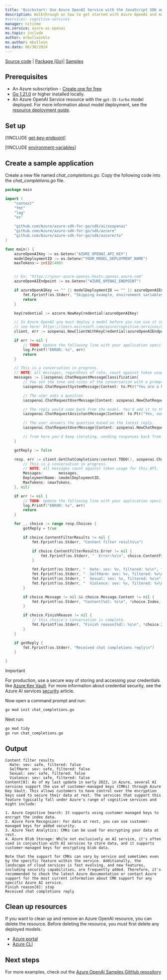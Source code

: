 ```yaml
---
title: 'Quickstart: Use Azure OpenAI Service with the JavaScript SDK and the completions API'
description: Walkthrough on how to get started with Azure OpenAI and make your first completions call with the Go SDK.
#services: cognitive-services
manager: nitinme
ms.service: azure-ai-openai
ms.topic: include
author: mrbullwinkle
ms.author: mbullwin
ms.date: 06/30/2024
---
```


[Source code](https://github.com/Azure/azure-sdk-for-go/tree/main/sdk/ai/azopenai) | [Package (Go)](https://pkg.go.dev/github.com/Azure/azure-sdk-for-go/sdk/ai/azopenai)| [Samples](https://pkg.go.dev/github.com/Azure/azure-sdk-for-go/sdk/ai/azopenai#pkg-examples)

## Prerequisites

- An Azure subscription - [Create one for free](https://azure.microsoft.com/free/cognitive-services?azure-portal=true)
- [Go 1.21.0](https://go.dev/dl/) or higher installed locally.
- An Azure OpenAI Service resource with the `gpt-35-turbo` model deployed. For more information about model deployment, see the [resource deployment guide](../how-to/create-resource.md).

## Set up

[!INCLUDE [get-key-endpoint](get-key-endpoint.md)]

[!INCLUDE [environment-variables](environment-variables.md)]

## Create a sample application

Create a new file named *chat_completions.go*. Copy the following code into the *chat_completions.go* file.

```go
package main

import (
	"context"
	"fmt"
	"log"
	"os"

	"github.com/Azure/azure-sdk-for-go/sdk/ai/azopenai"
	"github.com/Azure/azure-sdk-for-go/sdk/azcore"
	"github.com/Azure/azure-sdk-for-go/sdk/azcore/to"
)

func main() {
	azureOpenAIKey := os.Getenv("AZURE_OPENAI_API_KEY")
	modelDeploymentID := os.Getenv("YOUR_MODEL_DEPLOYMENT_NAME")
    maxTokens:= int32(400)


	// Ex: "https://<your-azure-openai-host>.openai.azure.com"
	azureOpenAIEndpoint := os.Getenv("AZURE_OPENAI_ENDPOINT")

	if azureOpenAIKey == "" || modelDeploymentID == "" || azureOpenAIEndpoint == "" {
		fmt.Fprintf(os.Stderr, "Skipping example, environment variables missing\n")
		return
	}

	keyCredential := azcore.NewKeyCredential(azureOpenAIKey)

	// In Azure OpenAI you must deploy a model before you can use it in your client. For more information
	// see here: https://learn.microsoft.com/azure/cognitive-services/openai/how-to/create-resource
	client, err := azopenai.NewClientWithKeyCredential(azureOpenAIEndpoint, keyCredential, nil)

	if err != nil {
		// TODO: Update the following line with your application specific error handling logic
		log.Printf("ERROR: %s", err)
		return
	}

	// This is a conversation in progress.
	// NOTE: all messages, regardless of role, count against token usage for this API.
	messages := []azopenai.ChatRequestMessageClassification{
		// You set the tone and rules of the conversation with a prompt as the system role.
		&azopenai.ChatRequestSystemMessage{Content: to.Ptr("You are a helpful assistant.")},

		// The user asks a question
		&azopenai.ChatRequestUserMessage{Content: azopenai.NewChatRequestUserMessageContent("Does Azure OpenAI support customer managed keys?")},

		// The reply would come back from the model. You'd add it to the conversation so we can maintain context.
		&azopenai.ChatRequestAssistantMessage{Content: to.Ptr("Yes, customer managed keys are supported by Azure OpenAI")},

		// The user answers the question based on the latest reply.
		&azopenai.ChatRequestUserMessage{Content: azopenai.NewChatRequestUserMessageContent("What other Azure Services support customer managed keys?")},

		// from here you'd keep iterating, sending responses back from ChatGPT
	}

	gotReply := false

	resp, err := client.GetChatCompletions(context.TODO(), azopenai.ChatCompletionsOptions{
		// This is a conversation in progress.
		// NOTE: all messages count against token usage for this API.
		Messages:       messages,
		DeploymentName: &modelDeploymentID,
		MaxTokens: &maxTokens,
	}, nil)

	if err != nil {
		// TODO: Update the following line with your application specific error handling logic
		log.Printf("ERROR: %s", err)
		return
	}

	for _, choice := range resp.Choices {
		gotReply = true

		if choice.ContentFilterResults != nil {
			fmt.Fprintf(os.Stderr, "Content filter results\n")

			if choice.ContentFilterResults.Error != nil {
				fmt.Fprintf(os.Stderr, "  Error:%v\n", choice.ContentFilterResults.Error)
			}

			fmt.Fprintf(os.Stderr, "  Hate: sev: %v, filtered: %v\n", *choice.ContentFilterResults.Hate.Severity, *choice.ContentFilterResults.Hate.Filtered)
			fmt.Fprintf(os.Stderr, "  SelfHarm: sev: %v, filtered: %v\n", *choice.ContentFilterResults.SelfHarm.Severity, *choice.ContentFilterResults.SelfHarm.Filtered)
			fmt.Fprintf(os.Stderr, "  Sexual: sev: %v, filtered: %v\n", *choice.ContentFilterResults.Sexual.Severity, *choice.ContentFilterResults.Sexual.Filtered)
			fmt.Fprintf(os.Stderr, "  Violence: sev: %v, filtered: %v\n", *choice.ContentFilterResults.Violence.Severity, *choice.ContentFilterResults.Violence.Filtered)
		}

		if choice.Message != nil && choice.Message.Content != nil {
			fmt.Fprintf(os.Stderr, "Content[%d]: %s\n", *choice.Index, *choice.Message.Content)
		}

		if choice.FinishReason != nil {
			// this choice's conversation is complete.
			fmt.Fprintf(os.Stderr, "Finish reason[%d]: %s\n", *choice.Index, *choice.FinishReason)
		}
	}

	if gotReply {
		fmt.Fprintf(os.Stderr, "Received chat completions reply\n")
	}

}

```

> [!IMPORTANT]
> For production, use a secure way of storing and accessing your credentials like [Azure Key Vault](/azure/key-vault/general/overview). For more information about credential security, see the Azure AI services [security](../../security-features.md) article.

Now open a command prompt and run:

```cmd
go mod init chat_completions.go
```

Next run:

```cmd
go mod tidy
go run chat_completions.go
```

## Output

```output
Content filter results
  Hate: sev: safe, filtered: false
  SelfHarm: sev: safe, filtered: false
  Sexual: sev: safe, filtered: false
  Violence: sev: safe, filtered: false
Content[0]: As of my last update in early 2023, in Azure, several AI services support the use of customer-managed keys (CMKs) through Azure Key Vault. This allows customers to have control over the encryption keys used to secure their data at rest. The services that support this feature typically fall under Azure's range of cognitive services and might include:

1. Azure Cognitive Search: It supports using customer-managed keys to encrypt the index data.
2. Azure Form Recognizer: For data at rest, you can use customer-managed keys for added security.
3. Azure Text Analytics: CMKs can be used for encrypting your data at rest.
4. Azure Blob Storage: While not exclusively an AI service, it's often used in conjunction with AI services to store data, and it supports customer-managed keys for encrypting blob data.

Note that the support for CMKs can vary by service and sometimes even by the specific feature within the service. Additionally, the landscape of cloud services is fast evolving, and new features, including security capabilities, are frequently added. Therefore, it's recommended to check the latest Azure documentation or contact Azure support for the most current information about CMK support for any specific Azure AI service.
Finish reason[0]: stop
Received chat completions reply
```

## Clean up resources

If you want to clean up and remove an Azure OpenAI resource, you can delete the resource. Before deleting the resource, you must first delete any deployed models.

- [Azure portal](../../multi-service-resource.md?pivots=azportal#clean-up-resources)
- [Azure CLI](../../multi-service-resource.md?pivots=azcli#clean-up-resources)

## Next steps

For more examples, check out the [Azure OpenAI Samples GitHub repository](https://github.com/Azure-Samples/openai)
